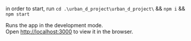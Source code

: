 in order to start, run `cd .\urban_d_project\urban_d_project\` && `npm i` && `npm start`

Runs the app in the development mode.\
Open [http://localhost:3000](http://localhost:3000) to view it in the browser.
